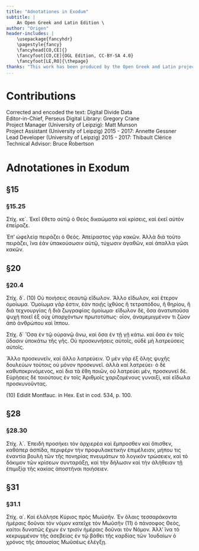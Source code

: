 ```yaml
---
title: "Adnotationes in Exodum"
subtitle: |
	An Open Greek and Latin Edition \ 
author: "Origen"
header-includes: | 
	\usepackage{fancyhdr}
	\pagestyle{fancy}
	\fancyhead[CO,CE]{}
	\fancyfoot[CO,CE]{OGL Edition, CC-BY-SA 4.0}
	\fancyfoot[LE,RO]{\thepage}
thanks: "This work has been produced by the Open Greek and Latin project through the help of volunteers. See contributions for details."
...
```


# Contributions  

Corrected and encoded the text: Digital Divide Data  
 Editor-in-Chief, Perseus Digital Library: Gregory Crane  
 Project Manager (University of Leipzig): Matt Munson  
 Project Assistant (University of Leipzig) 2015 - 2017: Annette Gessner  
 Lead Developer (University of Leipzig) 2015 - 2017: Thibault Clérice  
 Technical Advisor: Bruce Robertson  

# Adnotationes in Exodum  

## §15  

### §15.25  

<p>Στίχ. κε΄. Ἐκεῖ ἔθετο αὐτῷ ὁ Θεὸς δικαώματα καὶ
κρίσεις, καὶ ἐκεῖ αὐτὸν ἐπείραζε.</p>
<p>Ἐπʼ ὠφελείᾳ πειράζει ὁ Θεός. Ἀπείραστος γάρ
κακῶν. Ἀλλὰ διὰ τοῦτο πειράζει, ἵνα ἐὰν
ὑπακούσωσιν αὐτῷ, τύχωσιν ἀγαθῶν, καὶ ἀπαλλα
γῶσι κακῶν.</p>  

## §20  

### §20.4  

<p>Στίχ. δ΄. (10) Οὐ ποιήσεις σεαυτῷ εἴδωλον.
Ἄλλο εἴδωλον, καὶ ἕτερον ὁμοίωμα. Ὁμοίωμα γάρ
ἐστιν, ἐὰν ποιῇς ἰχθύος ἢ τετραπόδου, ἢ θηρίου, ἢ
διὰ τεχνουργίας ἢ διὰ ζωγραφίας ὁμοίωμα· εἴδωλον
δὲ, ὅσα ἀνατυποῦσα ψυχὴ ποιεῖ ἐξ οὐχ ὑπαρχόντων
πρωτοτύπως· οἷον, ἀναμεμιγμένον τι ζῶον ἀπὸ ἀνθρώπου
καὶ ἵππου.</p>
<p>Στίχ. δ΄ Ὅσα ἐν τῷ οὐρανῷ ἄνω, καὶ ὅσα ἐν τῇ
γῇ κάτω. καὶ ὅσα ἐν τοῖς ὕδασιν ὑποκάτω τῆς
γῆς. Οὐ προσκυνήσεις αὐτοῖς, οὐδὲ μὴ λατρεύσεις
αὐτοῖς.</p>
<p>Ἄλλο προσκυνεῖν, καὶ ἄλλο λατρεύειν. Ὁ μὲν γὰρ
ἐξ ὅλης ψυχῆς δουλεύων τούτοις οὐ μόνον προσκυνεῖ.
ἀλλὰ καὶ λατρεύει· ὁ δὲ καθυποκρινόμενος, καὶ δια
τὰ ἔθη ποιῶν, οὐ λατρεύει μὲν, προσκυνεῖ δέ. Εὑρήσεις
δὲ τοιούτους ἐν τοῖς Ἀριθμοῖς χαριζομένους γυναιξὶ,
καὶ εἴδωλα προσκυνοῦντας.</p>
<note type="footnote">(10) Edidit Montfauc. in Hex. Est in cod. 534,
p. 100.</note>  

## §28  

### §28.30  

<p>Στίχ. λ΄. Ἐπειδὴ προσήκει τὸν ἀρχιερέα καὶ
ἔμπροσθεν καὶ ὄπισθεν, καθάπερ ἀσπίδα, περιφέρν
τὴν προφυλακετικὴν ἐπιμέλειαν, μήπου τις ἐναντία
βουλὴ τῶν τῆς πονηρίας πνευμάτων τὸ λογικὸν
τρώσειεν, καὶ τὸ δόκιμον τῶν κρίσεων συνταράξῃ,
καὶ τὴν δήλωσιν καὶ τὴν ἀλήθειαν τῇ ἐπιμιξίᾳ
τῆς κακίας ἀποστῆναι ποιήσειεν.</p>  

## §31  

### §31.1  

<p>Στίχ. α΄. Καὶ ἐλάλησε Κύριος πρὸς Μωϋσῆν.
Ἐν ὅλαις τεσσαράκοντα ἡμέραις δοῦναι τὸν νόμον
κατεῖχε τὸν Μωῦσῆν (11) ὁ πάνσοφος Θεὸς, καίτοι
δυνατῶς ἔχων ἐν τρισὶν ἡμέραις δοῦναι τὸν Νόμον.
Ἀλλʼ ἵνα τὸ κεκρυμμένον τῆς ἀσεβείας ἐν τῷ βάθει
τῆς καρδίας τῶν Ἰουδαίων ὁ χρόνος τῆς ἀπουσίας
Μωῦσέως ἐλέγξῃ.</p>  


